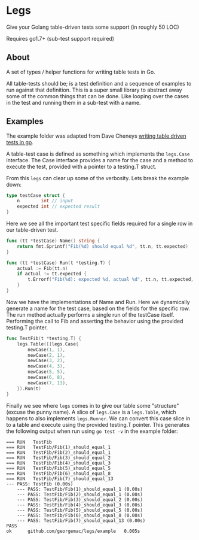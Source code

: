 Legs
====

Give your Golang table-driven tests some support (in roughly 50 LOC)

Requires go1.7+ (sub-test support required)

## About

A set of types / helper functions for writing table tests in Go.

All table-tests should be; is a test definition and a sequence of examples to run against that definition. This is a super small library to abstract away some of the common things that can be done. Like looping over the cases in the test and running them in a sub-test with a name.

## Examples

The example folder was adapted from Dave Cheneys [writing table driven tests in go](https://dave.cheney.net/2013/06/09/writing-table-driven-tests-in-go).

A table-test case is defined as something which implements the `legs.Case` interface. The Case interface provides a name for the case and a method to execute the test, provided with a pointer to a testing.T struct. 

From this `legs` can clear up some of the verbosity. Lets break the example down:

```go
type testCase struct {
	n        int // input
	expected int // expected result
}
```

Here we see all the important test specific fields required for a single row in our table-driven test.

```go
func (tt *testCase) Name() string {
	return fmt.Sprintf("Fib(%d) should equal %d", tt.n, tt.expected)
}

func (tt *testCase) Run(t *testing.T) {
	actual := Fib(tt.n)
	if actual != tt.expected {
		t.Errorf("Fib(%d): expected %d, actual %d", tt.n, tt.expected, actual)
	}
}
```

Now we have the implementations of Name and Run. Here we dynamically generate a name for the test case, based on the fields for the specific row. The run method actually performs a single run of the testCase itself. Performing the call to Fib and asserting the behavior using the provided testing.T pointer.

```go
func TestFib(t *testing.T) {
	legs.Table([]legs.Case{
		newCase(1, 1),
		newCase(2, 1),
		newCase(3, 2),
		newCase(4, 3),
		newCase(5, 5),
		newCase(6, 8),
		newCase(7, 13),
	}).Run(t)
}
```

Finally we see where `legs` comes in to give our table some "structure" (excuse the punny name). A slice of `legs.Case` is a `legs.Table`, which happens to also implements `legs.Runner`. We can convert this case slice in to a table and execute using the provided testing.T pointer. This generates the following output when run using `go test -v` in the example folder:

```
=== RUN   TestFib
=== RUN   TestFib/Fib(1)_should_equal_1
=== RUN   TestFib/Fib(2)_should_equal_1
=== RUN   TestFib/Fib(3)_should_equal_2
=== RUN   TestFib/Fib(4)_should_equal_3
=== RUN   TestFib/Fib(5)_should_equal_5
=== RUN   TestFib/Fib(6)_should_equal_8
=== RUN   TestFib/Fib(7)_should_equal_13
--- PASS: TestFib (0.00s)
    --- PASS: TestFib/Fib(1)_should_equal_1 (0.00s)
    --- PASS: TestFib/Fib(2)_should_equal_1 (0.00s)
    --- PASS: TestFib/Fib(3)_should_equal_2 (0.00s)
    --- PASS: TestFib/Fib(4)_should_equal_3 (0.00s)
    --- PASS: TestFib/Fib(5)_should_equal_5 (0.00s)
    --- PASS: TestFib/Fib(6)_should_equal_8 (0.00s)
    --- PASS: TestFib/Fib(7)_should_equal_13 (0.00s)
PASS
ok  	github.com/georgemac/legs/example	0.005s
```

